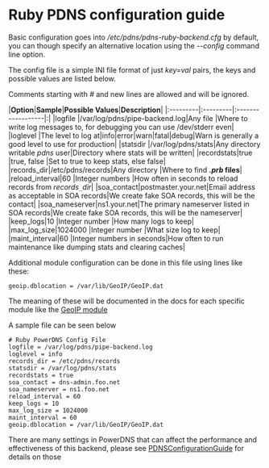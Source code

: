# Ruby PDNS configuration guide #
Basic configuration goes into _/etc/pdns/pdns-ruby-backend.cfg_ by default, you can though specify an alternative location using the _--config_ command line option.

The config file is a simple INI file format of just _key=val_ pairs, the keys and possible values are listed below.

Comments starting with _#_ and new lines are allowed and will be ignored.

|**Option**|**Sample**|**Possible Values**|**Description**|
|:---------|:---------|:------------------|:|
|logfile   |/var/log/pdns/pipe-backend.log|Any file           |Where to write log messages to, for debugging you can use /dev/stderr even|
|loglevel  |The level to log at|info|error|warn|fatal|debug|Warn is generally a good level to use for production|
|statsdir  |/var/log/pdns/stats|Any directory writable _pdns_ user|Directory where stats will be written|
|recordstats|true      |true, false        |Set to true to keep stats, else false|
|records\_dir|/etc/pdns/records|Any directory      |Where to find **_.prb_ files**|
|reload\_interval|60        |Integer numbers    |How often in seconds to reload records from _records`_`dir_|
|soa\_contact|postmaster.your.net|Email address as acceptable in SOA records|We create fake SOA records, this will be the contact|
|soa\_nameserver|ns1.your.net|The primary nameserver listed in SOA records|We create fake SOA records, this will be the nameserver|
|keep\_logs|10        |Integer number     |How many logs to keep|
|max\_log\_size|1024000   |Integer number     |What size log to keep|
|maint\_interval|60        |Integer numbers in seconds|How often to run maintenance like dumping stats and clearing caches|

Additional module configuration can be done in this file using lines like these:

```
geoip.dblocation = /var/lib/GeoIP/GeoIP.dat
```

The meaning of these will be documented in the docs for each specific module like the [GeoIP module](ReferenceGeoIP.md)

A sample file can be seen below

```
# Ruby PowerDNS Config File
logfile = /var/log/pdns/pipe-backend.log
loglevel = info
records_dir = /etc/pdns/records
statsdir = /var/log/pdns/stats
recordstats = true
soa_contact = dns-admin.foo.net
soa_nameserver = ns1.foo.net
reload_interval = 60
keep_logs = 10
max_log_size = 1024000
maint_interval = 60
geoip.dblocation = /var/lib/GeoIP/GeoIP.dat
```

There are many settings in PowerDNS that can affect the performance and effectiveness of this backend, please see [PDNSConfigurationGuide](PDNSConfigurationGuide.md) for details on those